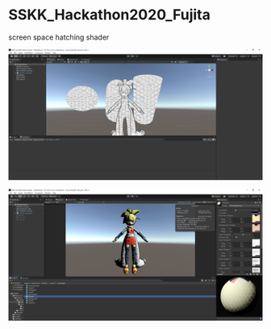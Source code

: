 # SSKK_Hackathon2020_Fujita
 
screen space hatching shader

![img](https://github.com/nohshi/SSKK_Hackathon2020_Fujita/blob/main/SSKK_Hackathon2020_Sample%20-%20ModelViewer%20-%20PC%2C%20Mac%20%26%20Linux%20Standalone%20-%20Unity%202019.4.8f1%20Personal%20_DX11_%202020_08_31%2010_27_11.png)


![img](https://github.com/nohshi/SSKK_Hackathon2020_Fujita/blob/main/SSKK_Hackathon2020_Sample%20-%20ModelViewer%20-%20PC%2C%20Mac%20%26%20Linux%20Standalone%20-%20Unity%202019.4.8f1%20Personal_%20_DX11_%202020_08_31%2015_59_23.png)

